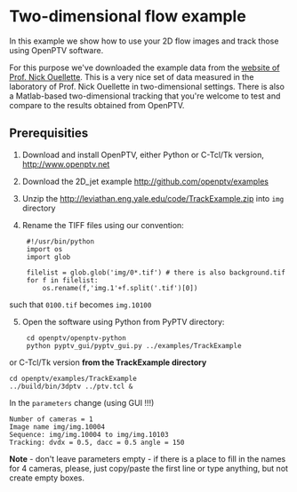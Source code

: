 Two-dimensional flow example
========

In this example we show how to use your 2D flow images and track those using OpenPTV software. 

For this purpose we've downloaded the example data from the [website of Prof. Nick Ouellette](http://leviathan.eng.yale.edu/software_tracking.html). This is a very nice set of data measured in the laboratory of Prof. Nick Ouellette in two-dimensional settings. There is also a Matlab-based two-dimensional tracking that you're welcome to test and compare to the results obtained from OpenPTV.


## Prerequisities
1. Download and install OpenPTV, either Python or C-Tcl/Tk version, <http://www.openptv.net>
2. Download the 2D_jet example <http://github.com/openptv/examples>
3. Unzip the <http://leviathan.eng.yale.edu/code/TrackExample.zip> into ```img``` directory
4. Rename the TIFF files using our convention:  
		
		#!/usr/bin/python
		import os
		import glob
		
		filelist = glob.glob('img/0*.tif') # there is also background.tif
		for f in filelist:
			os.rename(f,'img.1'+f.split('.tif')[0]) 
		

such that ```0100.tif``` becomes ```img.10100```

5. Open the software using Python from PyPTV directory:

		cd openptv/openptv-python
		python pyptv_gui/pyptv_gui.py ../examples/TrackExample
		
or C-Tcl/Tk version **from the TrackExample directory**

	cd openptv/examples/TrackExample
	../build/bin/3dptv ../ptv.tcl &
	
	
In the ```parameters``` change (using GUI !!!)

	Number of cameras = 1
	Image name img/img.10004
	Sequence: img/img.10004 to img/img.10103
	Tracking: dvdx = 0.5, dacc = 0.5 angle = 150
	
**Note** - don't leave parameters empty - if there is a place to fill in the names for 4 cameras, please, just copy/paste the first line or type anything, but not create empty boxes. 






